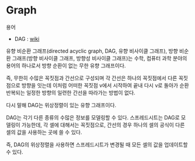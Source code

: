 
# Graph

용어
- DAG :
  [wiki](https://ko.wikipedia.org/wiki/%EC%9C%A0%ED%96%A5_%EB%B9%84%EC%88%9C%ED%99%98_%EA%B7%B8%EB%9E%98%ED%94%84)
  
유향 비순환 그래프(directed acyclic graph, DAG, 유향 비사이클 그래프), 
방향 비순환 그래프(방향 비사이클 그래프, 방향성 비사이클 그래프)는 
수학, 컴퓨터 과학 분야의 용어의 하나로서 방향 순환이 없는 무한 유향 그래프이다. 

즉, 무한히 수많은 꼭짓점과 간선으로 구성되며 각 간선은 하나의 꼭짓점에서 
다른 꼭짓점으로 방향을 잇는데 이처럼 어떠한 꼭짓점 v에서 시작하여 끝내 다시 v로 돌아가 
순환 반복되는 일정한 방향의 일련한 간선을 따라가는 방법이 없다. 

다시 말해 DAG는 위상정렬이 있는 유향 그래프이다.


DAG는 각기 다른 종류의 수많은 정보를 모델링할 수 있다. 
스프레드시트는 DAG로 모델링이 가능한데, 각 셀에 대해서는 꼭짓점으로, 
간선의 경우 하나의 셀의 공식이 다른 셀의 값을 사용하는 곳에 쓸 수 있다. 

즉, DAG의 위상정렬을 사용하면 스프레드시트가 변경될 때 모든 셀의 값을 업데이트할 수 있다.


